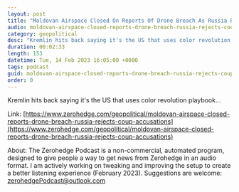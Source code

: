 ```yaml
---
layout: post
title: "Moldovan Airspace Closed On Reports Of Drone Breach As Russia Rejects Coup Accusations"
audio: moldovan-airspace-closed-reports-drone-breach-russia-rejects-coup-accusations-0
category: geopolitical
desc: "Kremlin hits back saying it's the US that uses color revolution playbook..."
duration: 00:02:33
length: 153
datetime: Tue, 14 Feb 2023 16:05:00 +0000
tags: podcast
guid: moldovan-airspace-closed-reports-drone-breach-russia-rejects-coup-accusations-0
order: 0
---
```

Kremlin hits back saying it's the US that uses color revolution playbook...

Link: [https://www.zerohedge.com/geopolitical/moldovan-airspace-closed-reports-drone-breach-russia-rejects-coup-accusations](https://www.zerohedge.com/geopolitical/moldovan-airspace-closed-reports-drone-breach-russia-rejects-coup-accusations)

About: The Zerohedge Podcast is a non-commercial, automated program, designed to give people a way to get news from Zerohedge in an audio format.  I am actively working on tweaking and improving the setup to create a better listening experience (February 2023).  Suggestions are welcome: [zerohedgePodcast@outlook.com](mailto:zerohedgePodcast@outlook.com)